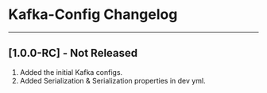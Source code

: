 # Kafka-Config Changelog

---
## [1.0.0-RC] - Not Released
1. Added the initial Kafka configs.
2. Added Serialization & Serialization properties in dev yml.
